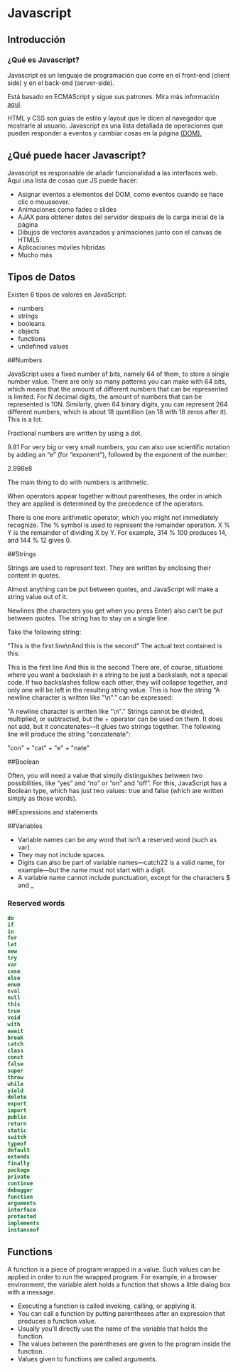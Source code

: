 # Javascript

## Introducción

### ¿Qué es Javascript?

Javascript es un lenguaje de programación que corre en el front-end (client side) y en el back-end (server-side).

Está basado en ECMAScript y sigue sus patrones. Mira más información [aquí](https://es.wikipedia.org/wiki/ECMAScript).

HTML y CSS son guías de estilo y layout que le dicen al navegador que mostrarle al usuario. Javascript es una lista detallada de operaciones que pueden responder a eventos y cambiar cosas en la página [(DOM).](https://es.wikipedia.org/wiki/Document_Object_Model)


## ¿Qué puede hacer Javascript?

Javascript es responsable de añadir funcionalidad a las interfaces web. Aquí una lista de cosas que JS puede hacer:

* Asignar eventos a elementos del DOM, como eventos cuando se hace clic o mouseover.
* Animaciones como fades o slides
* AJAX para obtener datos del servidor después de la carga inicial de la página
* Dibujos de vectores avanzados y animaciones junto con el canvas de HTML5.
* Aplicaciones móviles híbridas
* Mucho más

## Tipos de Datos

Existen 6 tipos de valores en JavaScript: 

* numbers
* strings
* booleans
* objects
* functions
* undefined values


##Numbers

JavaScript uses a fixed number of bits, namely 64 of them, to store a single number value. There are only so many patterns you can make with 64 bits, which means that the amount of different numbers that can be represented is limited. For N decimal digits, the amount of numbers that can be represented is 10N. Similarly, given 64 binary digits, you can represent 264 different numbers, which is about 18 quintillion (an 18 with 18 zeros after it). This is a lot.

Fractional numbers are written by using a dot.

9.81
For very big or very small numbers, you can also use scientific notation by adding an “e” (for “exponent”), followed by the exponent of the number:

2.998e8


The main thing to do with numbers is arithmetic. 

When operators appear together without parentheses, the order in which they are applied is determined by the precedence of the operators. 

There is one more arithmetic operator, which you might not immediately recognize. The % symbol is used to represent the remainder operation. X % Y is the remainder of dividing X by Y. For example, 314 % 100 produces 14, and 144 % 12 gives 0. 

##Strings

Strings are used to represent text. They are written by enclosing their content in quotes.

Almost anything can be put between quotes, and JavaScript will make a string value out of it.

Newlines (the characters you get when you press Enter) also can’t be put between quotes. The string has to stay on a single line.

Take the following string:

"This is the first line\nAnd this is the second"
The actual text contained is this:

This is the first line
And this is the second
There are, of course, situations where you want a backslash in a string to be just a backslash, not a special code. If two backslashes follow each other, they will collapse together, and only one will be left in the resulting string value. This is how the string “A newline character is written like "\n".” can be expressed:

"A newline character is written like \"\\n\"."
Strings cannot be divided, multiplied, or subtracted, but the + operator can be used on them. It does not add, but it concatenates—it glues two strings together. The following line will produce the string "concatenate":

"con" + "cat" + "e" + "nate"

##Boolean

Often, you will need a value that simply distinguishes between two possibilities, like “yes” and “no” or “on” and “off”. For this, JavaScript has a Boolean type, which has just two values: true and false (which are written simply as those words).


##Expressions and statements

##Variables

* Variable names can be any word that isn’t a reserved word (such as var). 
* They may not include spaces. 
* Digits can also be part of variable names—catch22 is a valid name, for example—but the name must not start with a digit. 
* A variable name cannot include punctuation, except for the characters $ and _

### Reserved words

~~~ js 
do
if
in
for
let
new
try
var
case
else
enum
eval
null
this
true
void
with
await
break
catch
class
const
false
super
throw
while
yield
delete
export
import
public
return
static
switch
typeof
default
extends
finally
package
private
continue
debugger
function
arguments
interface
protected
implements
instanceof
~~~


## Functions

A function is a piece of program wrapped in a value. Such values can be applied in order to run the wrapped program. For example, in a browser environment, the variable alert holds a function that shows a little dialog box with a message.

* Executing a function is called invoking, calling, or applying it. 
* You can call a function by putting parentheses after an expression that produces a function value. 
* Usually you’ll directly use the name of the variable that holds the function. 
* The values between the parentheses are given to the program inside the function. 
* Values given to functions are called arguments.